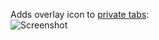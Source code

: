 Adds overlay icon to <a href="https://addons.mozilla.org/addon/private-tab/">private tabs</a>:
<br><img src="https://raw.github.com/Infocatcher/UserStyles/master/Private_Tab_overlay_icon/privateTabOverlayIcon.png" alt="Screenshot" align="top">